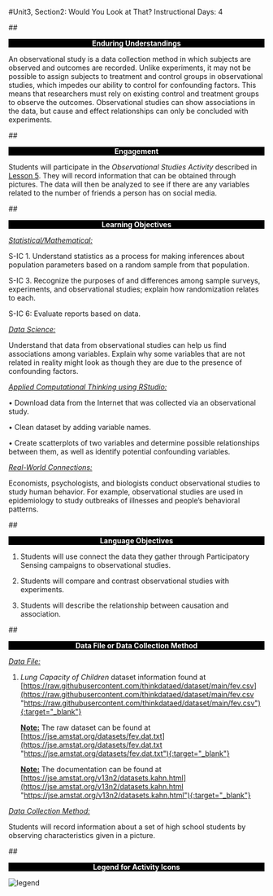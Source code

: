 #Unit3, Section2: Would You Look at That?
Instructional Days: 4

##<p style="background: black; color: white; text-align: center;">**Enduring Understandings**</p>
An observational study is a data collection method in which subjects are observed and outcomes are
recorded. Unlike experiments, it may not be possible to assign subjects to treatment and control groups in
observational studies, which impedes our ability to control for confounding factors. This means that
researchers must rely on existing control and treatment groups to observe the outcomes. Observational
studies can show associations in the data, but cause and effect relationships can only be concluded with
experiments.

##<p style="background: black; color: white; text-align: center;">**Engagement**</p>
Students will participate in the *Observational Studies Activity* described in [Lesson 5](lesson5.md). They will record
information that can be obtained through pictures. The data will then be analyzed to see if there are any
variables related to the number of friends a person has on social media.

##<p style="background: black; color: white; text-align: center;">**Learning Objectives**</p>
<ins>*Statistical/Mathematical:*</ins>

S-IC 1. Understand statistics as a process for making inferences about population parameters based on a random sample from that population.

S-IC 3. Recognize the purposes of and differences among sample surveys, experiments, and
observational studies; explain how randomization relates to each.

S-IC 6: Evaluate reports based on data.

<ins>*Data Science:*</ins>

Understand that data from observational studies can help us find associations among variables. Explain
why some variables that are not related in reality might look as though they are due to the presence of
confounding factors.

<ins>*Applied Computational Thinking using RStudio:*</ins>

• Download data from the Internet that was collected via an observational study.

• Clean dataset by adding variable names.

• Create scatterplots of two variables and determine possible relationships between them, as well
as identify potential confounding variables.

<ins>*Real-World Connections:*</ins>

Economists, psychologists, and biologists conduct observational studies to study human behavior. For
example, observational studies are used in epidemiology to study outbreaks of illnesses and people’s
behavioral patterns.

##<p style="background: black; color: white; text-align: center;">**Language Objectives**</p>
1. Students will use connect the data they gather through Participatory Sensing campaigns to observational studies.

2. Students will compare and contrast observational studies with experiments.

3. Students will describe the relationship between causation and association.

##<p style="background: black; color: white; text-align: center;">**Data File or Data Collection Method**</p>

<ins>*Data File:*</ins>

1. *Lung Capacity of Children* dataset information found at<br>
    [https://raw.githubusercontent.com/thinkdataed/dataset/main/fev.csv](https://raw.githubusercontent.com/thinkdataed/dataset/main/fev.csv "https://raw.githubusercontent.com/thinkdataed/dataset/main/fev.csv"){:target="_blank"}
    
    **<u>Note:</u>** The raw dataset can be found at<br>
    [https://jse.amstat.org/datasets/fev.dat.txt](https://jse.amstat.org/datasets/fev.dat.txt "https://jse.amstat.org/datasets/fev.dat.txt"){:target="_blank"}

    **<u>Note:</u>** The documentation can be found at<br>
    [https://jse.amstat.org/v13n2/datasets.kahn.html](https://jse.amstat.org/v13n2/datasets.kahn.html "https://jse.amstat.org/v13n2/datasets.kahn.html"){:target="_blank"}

<ins>*Data Collection Method:*</ins>

Students will record information about a set of high school students by observing characteristics
given in a picture.

##<p style="background: black; color: white; text-align: center;">**Legend for Activity Icons**</p>
![legend](../img/legend.png)